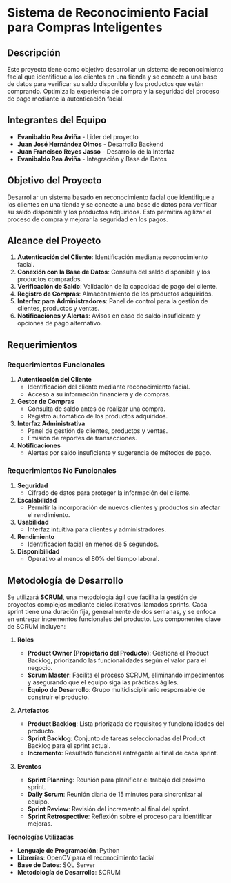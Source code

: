 # Sistema de Reconocimiento Facial para Compras Inteligentes

## Descripción
Este proyecto tiene como objetivo desarrollar un sistema de reconocimiento facial que identifique a los clientes en una tienda y se conecte a una base de datos para verificar su saldo disponible y los productos que están comprando. Optimiza la experiencia de compra y la seguridad del proceso de pago mediante la autenticación facial.

## Integrantes del Equipo
- **Evanibaldo Rea Aviña** - Lider del proyecto
- **Juan José Hernández Olmos** - Desarrollo Backend
- **Juan Francisco Reyes Jasso** - Desarrollo de la Interfaz
- **Evanibaldo Rea Aviña** - Integración y Base de Datos

## Objetivo del Proyecto
Desarrollar un sistema basado en reconocimiento facial que identifique a los clientes en una tienda y se conecte a una base de datos para verificar su saldo disponible y los productos adquiridos. Esto permitirá agilizar el proceso de compra y mejorar la seguridad en los pagos.

## Alcance del Proyecto
1. **Autenticación del Cliente**: Identificación mediante reconocimiento facial.
2. **Conexión con la Base de Datos**: Consulta del saldo disponible y los productos comprados.
3. **Verificación de Saldo**: Validación de la capacidad de pago del cliente.
4. **Registro de Compras**: Almacenamiento de los productos adquiridos.
5. **Interfaz para Administradores**: Panel de control para la gestión de clientes, productos y ventas.
6. **Notificaciones y Alertas**: Avisos en caso de saldo insuficiente y opciones de pago alternativo.

## Requerimientos
### Requerimientos Funcionales
1. **Autenticación del Cliente**
   - Identificación del cliente mediante reconocimiento facial.
   - Acceso a su información financiera y de compras.
2. **Gestor de Compras**
   - Consulta de saldo antes de realizar una compra.
   - Registro automático de los productos adquiridos.
3. **Interfaz Administrativa**
   - Panel de gestión de clientes, productos y ventas.
   - Emisión de reportes de transacciones.
4. **Notificaciones**
   - Alertas por saldo insuficiente y sugerencia de métodos de pago.

### Requerimientos No Funcionales
1. **Seguridad**
   - Cifrado de datos para proteger la información del cliente.
2. **Escalabilidad**
   - Permitir la incorporación de nuevos clientes y productos sin afectar el rendimiento.
3. **Usabilidad**
   - Interfaz intuitiva para clientes y administradores.
4. **Rendimiento**
   - Identificación facial en menos de 5 segundos.
5. **Disponibilidad**
   - Operativo al menos el 80% del tiempo laboral.

## Metodología de Desarrollo
Se utilizará **SCRUM**, una metodología ágil que facilita la gestión de proyectos complejos mediante ciclos iterativos llamados sprints. Cada sprint tiene una duración fija, generalmente de dos semanas, y se enfoca en entregar incrementos funcionales del producto. Los componentes clave de SCRUM incluyen:

1. **Roles**
   - **Product Owner (Propietario del Producto)**: Gestiona el Product Backlog, priorizando las funcionalidades según el valor para el negocio.
   - **Scrum Master**: Facilita el proceso SCRUM, eliminando impedimentos y asegurando que el equipo siga las prácticas ágiles.
   - **Equipo de Desarrollo**: Grupo multidisciplinario responsable de construir el producto.

2. **Artefactos**
   - **Product Backlog**: Lista priorizada de requisitos y funcionalidades del producto.
   - **Sprint Backlog**: Conjunto de tareas seleccionadas del Product Backlog para el sprint actual.
   - **Incremento**: Resultado funcional entregable al final de cada sprint.

3. **Eventos**
   - **Sprint Planning**: Reunión para planificar el trabajo del próximo sprint.
   - **Daily Scrum**: Reunión diaria de 15 minutos para sincronizar al equipo.
   - **Sprint Review**: Revisión del incremento al final del sprint.
   - **Sprint Retrospective**: Reflexión sobre el proceso para identificar mejoras.

**Tecnologías Utilizadas**
- **Lenguaje de Programación**: Python
- **Librerías**: OpenCV para el reconocimiento facial
- **Base de Datos**: SQL Server
- **Metodología de Desarrollo**: SCRUM
